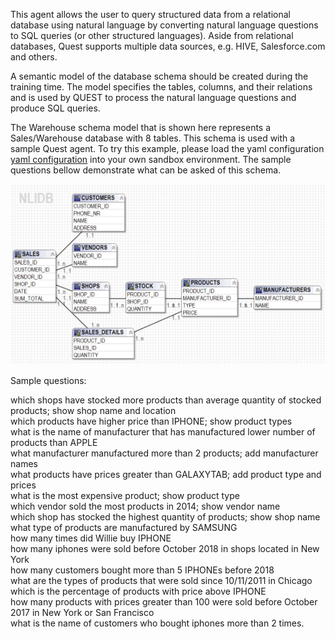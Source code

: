 This agent allows the user to query structured data from a relational database using natural language by converting natural language questions to SQL queries (or other structured languages). Aside from relational databases, Quest supports multiple data sources, e.g. HIVE, Salesforce.com and others.

A semantic model of the database schema should be created during the training time. The model specifies the tables, columns, and their relations and is used by QUEST to process the natural language questions and produce SQL queries. 

The Warehouse schema model that is shown here represents a Sales/Warehouse database with 8 tables. This schema is used with a sample Quest agent. To try this example, please load the yaml configuration [yaml configuration](./Quest.yaml) into your own sandbox environment. The sample questions bellow demonstrate what can be asked of this schema.

 ![Warehouse schema](./images/warehouseSchema.png)

Sample questions:  

which  shops have stocked more  products than average quantity of stocked products; show shop name and location  
which products have higher price than IPHONE; show product types  
what is the name of manufacturer that has manufactured lower number of products than APPLE  
what manufacturer manufactured more than 2 products; add manufacturer names  
what products have prices greater than GALAXYTAB;  add product type and prices  
what is the most expensive product; show product type  
which vendor sold the most products in 2014; show vendor name  
which shop has stocked the highest quantity of products; show shop name  
what type of products are manufactured by SAMSUNG  
how many times did Willie buy IPHONE  
how many iphones were sold before October 2018 in shops located in New York  
how many customers bought more than 5 IPHONEs before 2018  
what are the types of products that were sold since 10/11/2011 in Chicago  
which is the percentage of products with price above IPHONE  
how many products with prices greater than 100 were sold before October 2017 in  New York or San Francisco  
what is the name of customers who bought iphones more than 2 times.
